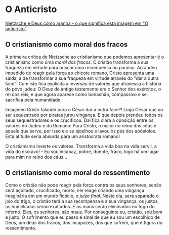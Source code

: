 # O Anticristo

[Nietzsche e Deus como aranha - o que significa esta imagem em "O anticristo"](https://www.youtube.com/watch?v=3gKEVzY-p0c)

## O cristianismo como moral dos fracos

A primeira crítica de Nietzsche ao cristianismo que podemos apresentar é o cristianismo como uma _moral dos fracos_. O cristão
transforma a sua fraqueza em virtude para buscar uma recompensa no paraíso. Ao Judeu impedido de reagir pela força ao chicote romano,
Cristo apresenta uma saída, a de transformar a sua fraqueza em virtude através do "dar a outra face". Com isto fica explícita a inversão de
valores que atravessa a história do povo judeu: O Deus do antigo testamento era o Senhor dos exércitos, o rei dos reis, e que agora aparece
como bonachão, compassivo e se sacrifica pela humanidade.

Imaginem Cristo falando para o César dar a outra face?! Logo César que ao ser sequestrado por piratas jurou vingança. E que depois prendeu
todos os seus sequestradores e os crucificou. Daí fica clara a oposição entre os valores do Judeu e do Romano: Para Cristo, o maior no reino
dos céus é aquele que serve, por isso ele se ajoelhou e lavou os pés dos apóstolos. Esta atitude seria absurda para um aristocrata romano!

O cristianismo inverte os valores. Transforma a vida boa na vida servil, a vida do escravo! \- Eu sou incapaz, pobre, doente, fraco,
logo há um lugar para mim no reino dos céus...

## O cristianismo como moral do ressentimento

Como o cristão não pode reagir pela força contra os seus senhores, senão será açoitado, crucificado, morto, ele reage criando uma
vingança imaginária em um mundo fictício, _o juízo final_. Neste dia, será separado o joio do trigo, o cristão terá a sua recompensa e a
sua vingança, os justos, os humilhados serão exaltados. E os maus serão eliminados no fogo do inferno. Eles, os senhores, são maus. Por conseguinte
eu, cristão, sou bom e justo. O sofrimento que eu passo é sinal de que eu sou um escolhido de Deus, um deus dos fracos, dos incapazes, dos
que sofrem, que é figura do ressentimento.
